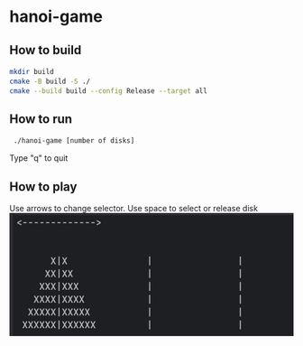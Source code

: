 # hanoi-game

## How to build
```bash
mkdir build
cmake -B build -S ./ 
cmake --build build --config Release --target all 
```

## How to run
```bash
 ./hanoi-game [number of disks]
```

 Type "q" to quit

## How to play
Use arrows to change selector. Use space to select or release disk
![Alt game](./game.png)
